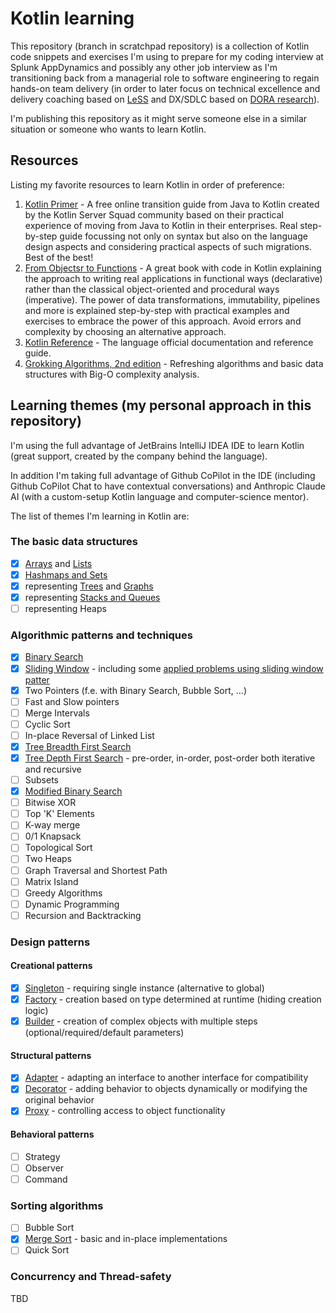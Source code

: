 # Kotlin learning

This repository (branch in scratchpad repository) is a collection of Kotlin code snippets and exercises I'm using to
prepare for my coding interview at Splunk AppDynamics and possibly any other job interview as I'm transitioning back
from a managerial role to software engineering to regain hands-on team delivery (in order to later focus on technical
excellence and delivery coaching based on [LeSS](https://less.works/) and DX/SDLC based
on [DORA research](https://dora.dev/)).

I'm publishing this repository as it might serve someone else in a similar situation or someone who wants to learn
Kotlin.

## Resources

Listing my favorite resources to learn Kotlin in order of preference:

1. [Kotlin Primer](https://www.kotlinprimer.com/) - A free online transition guide from Java to Kotlin created by the
   Kotlin Server Squad community based on their practical experience of moving from Java to Kotlin in their enterprises.
   Real step-by-step guide focussing not only on syntax but also on the language design aspects and considering
   practical aspects of such migrations. Best of the best!
2. [From Objectsr to Functions](https://pragprog.com/titles/uboop/from-objects-to-functions/) - A great book with code
   in Kotlin explaining the approach to writing real applications in functional ways (declarative) rather than the
   classical object-oriented and procedural ways (imperative). The power of data transformations, immutability,
   pipelines and more is explained step-by-step with practical examples and exercises to embrace the power of this
   approach. Avoid errors and complexity by choosing an alternative approach.
3. [Kotlin Reference](https://kotlinlang.org/) - The language official documentation and reference guide.
4. [Grokking Algorithms, 2nd edition](https://www.manning.com/books/grokking-algorithms-second-edition) - Refreshing
   algorithms and basic data structures with Big-O complexity analysis.

## Learning themes (my personal approach in this repository)

I'm using the full advantage of JetBrains IntelliJ IDEA IDE to learn Kotlin (great support, created by the company
behind the language).

In addition I'm taking full advantage of Github CoPilot in the IDE (including Github CoPilot Chat to have contextual
conversations) and Anthropic Claude AI (with a custom-setup Kotlin language and computer-science mentor).

The list of themes I'm learning in Kotlin are:

### The basic data structures

- [x] [Arrays](src/main/kotlin/basics/LearningArrays.kt) and [Lists](src/main/kotlin/basics/LearningLists.kt)
- [x] [Hashmaps and Sets](src/main/kotlin/basics/LearningHashtables.kt)
- [x] representing [Trees](src/main/kotlin/basics/LearningTrees.kt) and [Graphs](src/main/kotlin/basics/LearningGraphs.kt)
- [x] representing [Stacks and Queues](src/main/kotlin/basics/LearningStackQueues.kt)
- [ ] representing Heaps

### Algorithmic patterns and techniques

- [x] [Binary Search](src/main/kotlin/algorithms/BinarySearch.kt)
- [x] [Sliding Window](src/main/kotlin/algorithms/SlidingWindow.kt) - including some [applied problems using sliding window patter](src/main/kotlin/problems/slidingWindow) 
- [x] Two Pointers (f.e. with Binary Search, Bubble Sort, ...)
- [ ] Fast and Slow pointers
- [ ] Merge Intervals
- [ ] Cyclic Sort
- [ ] In-place Reversal of Linked List
- [x] [Tree Breadth First Search](src/main/kotlin/algorithms/BinaryTreeTraversal.kt)
- [x] [Tree Depth First Search](src/main/kotlin/algorithms/BinaryTreeTraversal.kt) - pre-order, in-order, post-order both iterative and recursive
- [ ] Subsets
- [x] [Modified Binary Search](src/main/kotlin/problems/binarysearch)
- [ ] Bitwise XOR
- [ ] Top 'K' Elements
- [ ] K-way merge
- [ ] 0/1 Knapsack
- [ ] Topological Sort
- [ ] Two Heaps
- [ ] Graph Traversal and Shortest Path
- [ ] Matrix Island
- [ ] Greedy Algorithms
- [ ] Dynamic Programming
- [ ] Recursion and Backtracking

### Design patterns

#### Creational patterns
- [x] [Singleton](src/main/kotlin/designpatterns/creational/Singleton.kt) - requiring single instance (alternative to global)
- [x] [Factory](src/main/kotlin/designpatterns/creational/DbFactory.kt) - creation based on type determined at runtime (hiding creation logic)
- [x] [Builder](src/main/kotlin/designpatterns/creational/UrlBuilder.kt) - creation of complex objects with multiple steps (optional/required/default parameters)

#### Structural patterns
- [x] [Adapter](src/main/kotlin/designpatterns/structural/PaymentAdapter.kt) - adapting an interface to another interface for compatibility
- [x] [Decorator](src/main/kotlin/designpatterns/structural/PaymentAdapter.kt) - adding behavior to objects dynamically or modifying the original behavior
- [x] [Proxy](src/main/kotlin/designpatterns/structural/RateLimitingProxy.kt) - controlling access to object functionality

#### Behavioral patterns
- [ ] Strategy
- [ ] Observer
- [ ] Command

### Sorting algorithms

- [ ] Bubble Sort
- [x] [Merge Sort](src/main/kotlin/algorithms/SortingAlgorithms.kt) - basic and in-place implementations
- [ ] Quick Sort

### Concurrency and Thread-safety
TBD